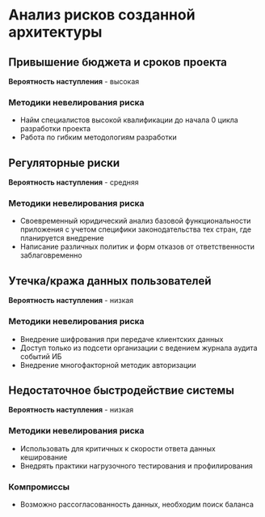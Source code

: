 # Анализ рисков созданной архитектуры

## Привышение бюджета и сроков проекта
__Вероятность наступления__ - высокая  

### Методики невелирования риска
- Найм специалистов высокой квалификации до начала 0 цикла разработки проекта
- Работа по гибким методологиям разработки 

## Регуляторные риски
__Вероятность наступления__ - средняя  

### Методики невелирования риска
- Своевременный юридический анализ базовой функциональности приложения с учетом специфики законодательства тех стран, где планируется внедрение
- Написание различных политик и форм отказов от ответственности заблаговременно

## Утечка/кража данных пользователей
__Вероятность наступления__ - низкая  

### Методики невелирования риска
- Внедрение шифрования при передаче клиентских данных
- Доступ только из подсети организации с ведением журнала аудита событий ИБ
- Внедрение многофакторной методик авторизации

## Недостаточное быстродействие системы
__Вероятность наступления__ - низкая  

### Методики невелирования риска
- Использовать для критичных к скорости ответа данных кеширование 
- Внедрять практики нагрузочного тестирования и профилирования

### Компромиссы
- Возможно рассогласованность данных, необходим поиск баланса
